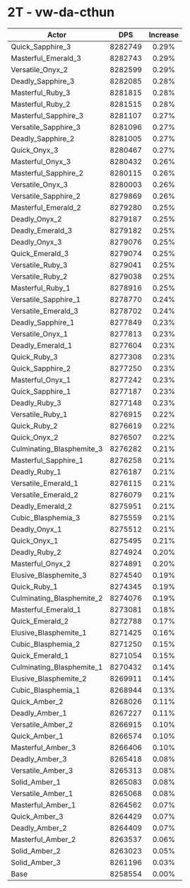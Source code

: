 # 2T - vw-da-cthun
| Actor | DPS | Increase |
|---|:---:|:---:|
|Quick_Sapphire_3|8282749|0.29%|
|Masterful_Emerald_3|8282743|0.29%|
|Versatile_Onyx_2|8282599|0.29%|
|Deadly_Sapphire_3|8282085|0.28%|
|Masterful_Ruby_3|8281815|0.28%|
|Masterful_Ruby_2|8281515|0.28%|
|Masterful_Sapphire_3|8281107|0.27%|
|Versatile_Sapphire_3|8281096|0.27%|
|Deadly_Sapphire_2|8281005|0.27%|
|Quick_Onyx_3|8280467|0.27%|
|Masterful_Onyx_3|8280432|0.26%|
|Masterful_Sapphire_2|8280115|0.26%|
|Versatile_Onyx_3|8280003|0.26%|
|Versatile_Sapphire_2|8279869|0.26%|
|Masterful_Emerald_2|8279280|0.25%|
|Deadly_Onyx_2|8279187|0.25%|
|Deadly_Emerald_3|8279182|0.25%|
|Deadly_Onyx_3|8279076|0.25%|
|Quick_Emerald_3|8279074|0.25%|
|Versatile_Ruby_3|8279041|0.25%|
|Versatile_Ruby_2|8279038|0.25%|
|Masterful_Ruby_1|8278916|0.25%|
|Versatile_Sapphire_1|8278770|0.24%|
|Versatile_Emerald_3|8278702|0.24%|
|Deadly_Sapphire_1|8277849|0.23%|
|Versatile_Onyx_1|8277813|0.23%|
|Deadly_Emerald_1|8277604|0.23%|
|Quick_Ruby_3|8277308|0.23%|
|Quick_Sapphire_2|8277250|0.23%|
|Masterful_Onyx_1|8277242|0.23%|
|Quick_Sapphire_1|8277187|0.23%|
|Deadly_Ruby_3|8277148|0.23%|
|Versatile_Ruby_1|8276915|0.22%|
|Quick_Ruby_2|8276619|0.22%|
|Quick_Onyx_2|8276507|0.22%|
|Culminating_Blasphemite_3|8276282|0.21%|
|Masterful_Sapphire_1|8276258|0.21%|
|Deadly_Ruby_1|8276187|0.21%|
|Versatile_Emerald_1|8276115|0.21%|
|Versatile_Emerald_2|8276079|0.21%|
|Deadly_Emerald_2|8275951|0.21%|
|Cubic_Blasphemia_3|8275559|0.21%|
|Deadly_Onyx_1|8275512|0.21%|
|Quick_Onyx_1|8275495|0.21%|
|Deadly_Ruby_2|8274924|0.20%|
|Masterful_Onyx_2|8274891|0.20%|
|Elusive_Blasphemite_3|8274540|0.19%|
|Quick_Ruby_1|8274345|0.19%|
|Culminating_Blasphemite_2|8274076|0.19%|
|Masterful_Emerald_1|8273081|0.18%|
|Quick_Emerald_2|8272788|0.17%|
|Elusive_Blasphemite_1|8271425|0.16%|
|Cubic_Blasphemia_2|8271250|0.15%|
|Quick_Emerald_1|8271054|0.15%|
|Culminating_Blasphemite_1|8270432|0.14%|
|Elusive_Blasphemite_2|8269911|0.14%|
|Cubic_Blasphemia_1|8268944|0.13%|
|Quick_Amber_2|8268026|0.11%|
|Deadly_Amber_1|8267227|0.11%|
|Versatile_Amber_2|8266915|0.10%|
|Quick_Amber_1|8266574|0.10%|
|Masterful_Amber_3|8266406|0.10%|
|Deadly_Amber_3|8265418|0.08%|
|Versatile_Amber_3|8265313|0.08%|
|Solid_Amber_1|8265083|0.08%|
|Versatile_Amber_1|8265068|0.08%|
|Masterful_Amber_1|8264562|0.07%|
|Quick_Amber_3|8264429|0.07%|
|Deadly_Amber_2|8264409|0.07%|
|Masterful_Amber_2|8263537|0.06%|
|Solid_Amber_2|8263023|0.05%|
|Solid_Amber_3|8261196|0.03%|
|Base|8258554|0.00%|
